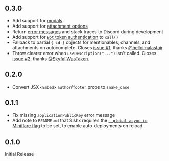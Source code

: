 ## 0.3.0

- Add support for [modals](https://github.com/mrbbot/slshx#using-modals)
- Add support for [attachment options](https://github.com/mrbbot/slshx#options)
- Return [error messages](https://github.com/mrbbot/slshx#errors) and stack
  traces to Discord during development
- Add support for
  [`Bot` token authentication](https://github.com/mrbbot/slshx#missing-apis) to
  `call()`
- Fallback to partial `{ id }` objects for mentionables, channels, and
  attachments on autocomplete. Closes
  [issue #1](https://github.com/mrbbot/slshx/issues/1), thanks
  [@helloimalastair](https://github.com/helloimalastair).
- Throw clearer error when `useDescription("...")` isn't called. Closes
  [issue #2](https://github.com/mrbbot/slshx/issues/2), thanks
  [@SkyfallWasTaken](https://github.com/SkyfallWasTaken).

## 0.2.0

- Convert JSX `<Embed>` `author`/`footer` props to `snake_case`

## 0.1.1

- Fix missing `applicationPublicKey` error message
- Add note to `README.md` that Slshx requires the
  [`--global-async-io` Miniflare flag](https://v2.miniflare.dev/core/standards#global-functionality-limits)
  to be set, to enable auto-deployments on reload.

## 0.1.0

Initial Release
